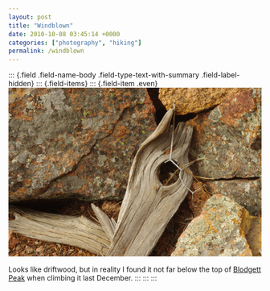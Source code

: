 ```yaml
---
layout: post
title: "Windblown"
date: 2010-10-08 03:45:14 +0000
categories: ["photography", "hiking"]
permalink: /windblown
---
```

::: {.field .field-name-body .field-type-text-with-summary .field-label-hidden}
::: {.field-items}
::: {.field-item .even}
![](/sites/default/files/windblown.jpg)

Looks like driftwood, but in reality I found it not far below the top of
[Blodgett
Peak](http://www.summitpost.org/mountain/rock/153285/blodgett-peak.html)
when climbing it last December.
:::
:::
:::

